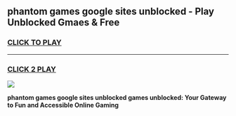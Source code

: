 
## phantom games google sites unblocked - Play Unblocked Gmaes & Free
<h3>
<a href="https://news.freeplayer.one?title=phantom_games_google_sites_unblocked&ref=23F">CLICK TO PLAY</a></h3>
<hr>

<h3>
<a href="https://news.freeplayer.one?title=phantom_games_google_sites_unblocked&ref=23F">CLICK 2 PLAY</a>
  
</h3>

<a href="https://news.freeplayer.one?title=phantom_games_google_sites_unblocked&ref=23F/"><img src="https://clearcache.store/games.png"></a>


**phantom games google sites unblocked games unblocked: Your Gateway to Fun and Accessible Online Gaming**
